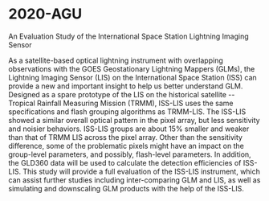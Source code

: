 # 2020-AGU
An Evaluation Study of the International Space Station Lightning Imaging Sensor

As a satellite-based optical lightning instrument with overlapping observations with the GOES Geostationary Lightning Mappers (GLMs), the Lightning Imaging Sensor (LIS) on the International Space Station (ISS) can provide a new and important insight to help us better understand GLM. Designed as a spare prototype of the LIS on the historical satellite -- Tropical Rainfall Measuring Mission (TRMM), ISS-LIS uses the same specifications and flash grouping algorithms as TRMM-LIS. The ISS-LIS showed a similar overall optical pattern in the pixel array, but less sensitivity and noisier behaviors. ISS-LIS groups are about 15% smaller and weaker than that of TRMM LIS across the pixel array. Other than the sensitivity difference, some of the problematic pixels might have an impact on the group-level parameters, and possibly, flash-level parameters. In addition, the GLD360 data will be used to calculate the detection efficiencies of ISS-LIS. This study will provide a full evaluation of the ISS-LIS instrument, which can assist further studies including inter-comparing GLM and LIS, as well as simulating and downscaling GLM products with the help of the ISS-LIS.
